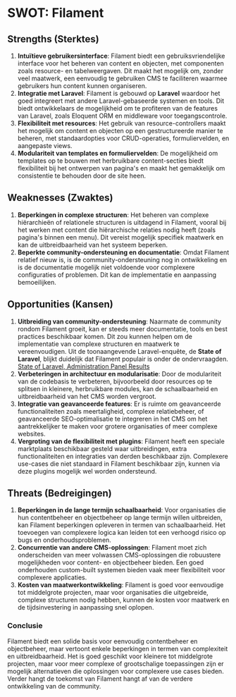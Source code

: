 # SWOT: Filament

## Strengths (Sterktes)
1. **Intuïtieve gebruikersinterface**: Filament biedt een gebruiksvriendelijke interface voor het beheren van content en objecten, met componenten zoals resource- en tabelweergaven. Dit maakt het mogelijk om, zonder veel maatwerk, een eenvoudig te gebruiken CMS te faciliteren waarmee gebruikers hun content kunnen organiseren.
2. **Integratie met Laravel**: Filament is gebouwd op **Laravel** waardoor het goed integreert met andere Laravel-gebaseerde systemen en tools. Dit biedt ontwikkelaars de mogelijkheid om te profiteren van de features van Laravel, zoals Eloquent ORM en middleware voor toegangscontrole.
3. **Flexibiliteit met resources**: Het gebruik van resource-controllers maakt het mogelijk om content en objecten op een gestructureerde manier te beheren, met standaardopties voor CRUD-operaties, formuliervelden, en aangepaste views.
4. **Modulariteit van templates en formuliervelden**: De mogelijkheid om templates op te bouwen met herbruikbare content-secties biedt flexibiliteit bij het ontwerpen van pagina's en maakt het gemakkelijk om consistentie te behouden door de site heen.

## Weaknesses (Zwaktes)
1. **Beperkingen in complexe structuren**: Het beheren van complexe hiërarchieën of relationele structuren is uitdagend in Filament, vooral bij het werken met content die hiërarchische relaties nodig heeft (zoals pagina's binnen een menu). Dit vereist mogelijk specifiek maatwerk en kan de uitbreidbaarheid van het systeem beperken.
2. **Beperkte community-ondersteuning en documentatie**: Omdat Filament relatief nieuw is, is de community-ondersteuning nog in ontwikkeling en is de documentatie mogelijk niet voldoende voor complexere configuraties of problemen. Dit kan de implementatie en aanpassing bemoeilijken.

## Opportunities (Kansen)
1. **Uitbreiding van community-ondersteuning**: Naarmate de community rondom Filament groeit, kan er steeds meer documentatie, tools en best practices beschikbaar komen. Dit zou kunnen helpen om de implementatie van complexe structuren en maatwerk te vereenvoudigen. Uit de toonaangevende Laravel-enquête, de **State of Laravel**, blijkt duidelijk dat Filament populair is onder de ondervraagden. [State of Laravel, Administration Panel Results](https://stateoflaravel.com/results#question:administration+panel)
2. **Verbeteringen in architectuur en modularisatie**: Door de modulariteit van de codebasis te verbeteren, bijvoorbeeld door resources op te splitsen in kleinere, herbruikbare modules, kan de schaalbaarheid en uitbreidbaarheid van het CMS worden vergroot.
3. **Integratie van geavanceerde features**: Er is ruimte om geavanceerde functionaliteiten zoals meertaligheid, complexe relatiebeheer, of geavanceerde SEO-optimalisatie te integreren in het CMS om het aantrekkelijker te maken voor grotere organisaties of meer complexe websites.
4. **Vergroting van de flexibiliteit met plugins**: Filament heeft een speciale marktplaats beschikbaar gesteld waar uitbreidingen, extra functionaliteiten en integraties van derden beschikbaar zijn. Complexere use-cases die niet standaard in Filament beschikbaar zijn, kunnen via deze plugins mogelijk wel worden ondersteund.
## Threats (Bedreigingen)
1. **Beperkingen in de lange termijn schaalbaarheid**: Voor organisaties die hun contentbeheer en objectbeheer op lange termijn willen uitbreiden, kan Filament beperkingen opleveren in termen van schaalbaarheid. Het toevoegen van complexere logica kan leiden tot een verhoogd risico op bugs en onderhoudsproblemen.
2. **Concurrentie van andere CMS-oplossingen**: Filament moet zich onderscheiden van meer volwassen CMS-oplossingen die robuustere mogelijkheden voor content- en objectbeheer bieden. Een goed onderhouden custom-built systemen bieden vaak meer flexibiliteit voor complexere applicaties.
3. **Kosten van maatwerkontwikkeling**: Filament is goed voor eenvoudige tot middelgrote projecten, maar voor organisaties die uitgebreide, complexe structuren nodig hebben, kunnen de kosten voor maatwerk en de tijdsinvestering in aanpassing snel oplopen.
### Conclusie
Filament biedt een solide basis voor eenvoudig contentbeheer en objectbeheer, maar vertoont enkele beperkingen in termen van complexiteit en uitbreidbaarheid. Het is goed geschikt voor kleinere tot middelgrote projecten, maar voor meer complexe of grootschalige toepassingen zijn er mogelijk alternatieven die oplossingen voor complexere use cases bieden. Verder hangt de toekomst van Filament hangt af van de verdere ontwikkeling van de community.